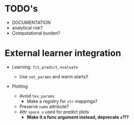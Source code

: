 # TODO's

- DOCUMENTATION
- analytical risk?
- Computational burden?


# External learner integration

- Learning: `fit`, `predict`, `evaluate`
  - Use `set_params` and warm starts!!

- Plotting
  - Avoid `tex_params`
    - Make a registry for `str` mappings?
  - Preserve `name` attribute?
  - Attr `space_x` used for predict plots
    - **Make it a func argument instead, deprecate `x`?!?**